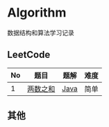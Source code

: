 # Algorithm
数据结构和算法学习记录

## LeetCode

| No   | 题目                                       | 题解                                       | 难度   |
| ---- | ---------------------------------------- | ---------------------------------------- | ---- |
| 1    | [两数之和](https://leetcode-cn.com/problems/two-sum/) | [Java](https://github.com/StephenZKCurry/Algorithm/blob/master/src/leetcode/TwoSum.java) | 简单   |

## 其他

